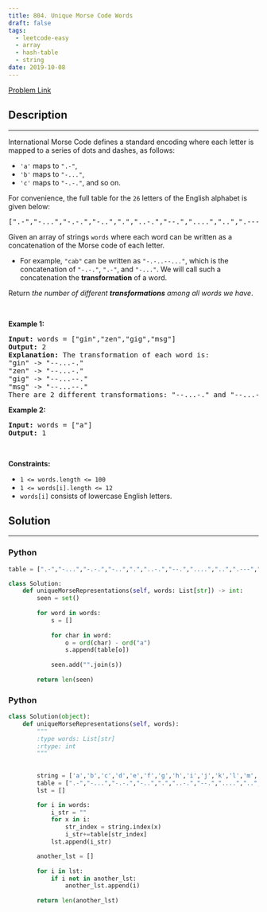 ```yaml
---
title: 804. Unique Morse Code Words
draft: false
tags: 
  - leetcode-easy
  - array
  - hash-table
  - string
date: 2019-10-08
---
```


[Problem Link](https://leetcode.com/problems/unique-morse-code-words/)

## Description

---
<p>International Morse Code defines a standard encoding where each letter is mapped to a series of dots and dashes, as follows:</p>

<ul>
	<li><code>&#39;a&#39;</code> maps to <code>&quot;.-&quot;</code>,</li>
	<li><code>&#39;b&#39;</code> maps to <code>&quot;-...&quot;</code>,</li>
	<li><code>&#39;c&#39;</code> maps to <code>&quot;-.-.&quot;</code>, and so on.</li>
</ul>

<p>For convenience, the full table for the <code>26</code> letters of the English alphabet is given below:</p>

<pre>
[&quot;.-&quot;,&quot;-...&quot;,&quot;-.-.&quot;,&quot;-..&quot;,&quot;.&quot;,&quot;..-.&quot;,&quot;--.&quot;,&quot;....&quot;,&quot;..&quot;,&quot;.---&quot;,&quot;-.-&quot;,&quot;.-..&quot;,&quot;--&quot;,&quot;-.&quot;,&quot;---&quot;,&quot;.--.&quot;,&quot;--.-&quot;,&quot;.-.&quot;,&quot;...&quot;,&quot;-&quot;,&quot;..-&quot;,&quot;...-&quot;,&quot;.--&quot;,&quot;-..-&quot;,&quot;-.--&quot;,&quot;--..&quot;]</pre>

<p>Given an array of strings <code>words</code> where each word can be written as a concatenation of the Morse code of each letter.</p>

<ul>
	<li>For example, <code>&quot;cab&quot;</code> can be written as <code>&quot;-.-..--...&quot;</code>, which is the concatenation of <code>&quot;-.-.&quot;</code>, <code>&quot;.-&quot;</code>, and <code>&quot;-...&quot;</code>. We will call such a concatenation the <strong>transformation</strong> of a word.</li>
</ul>

<p>Return <em>the number of different <strong>transformations</strong> among all words we have</em>.</p>

<p>&nbsp;</p>
<p><strong class="example">Example 1:</strong></p>

<pre>
<strong>Input:</strong> words = [&quot;gin&quot;,&quot;zen&quot;,&quot;gig&quot;,&quot;msg&quot;]
<strong>Output:</strong> 2
<strong>Explanation:</strong> The transformation of each word is:
&quot;gin&quot; -&gt; &quot;--...-.&quot;
&quot;zen&quot; -&gt; &quot;--...-.&quot;
&quot;gig&quot; -&gt; &quot;--...--.&quot;
&quot;msg&quot; -&gt; &quot;--...--.&quot;
There are 2 different transformations: &quot;--...-.&quot; and &quot;--...--.&quot;.
</pre>

<p><strong class="example">Example 2:</strong></p>

<pre>
<strong>Input:</strong> words = [&quot;a&quot;]
<strong>Output:</strong> 1
</pre>

<p>&nbsp;</p>
<p><strong>Constraints:</strong></p>

<ul>
	<li><code>1 &lt;= words.length &lt;= 100</code></li>
	<li><code>1 &lt;= words[i].length &lt;= 12</code></li>
	<li><code>words[i]</code> consists of lowercase English letters.</li>
</ul>


## Solution

---
### Python
``` py title='unique-morse-code-words'
table = [".-","-...","-.-.","-..",".","..-.","--.","....","..",".---","-.-",".-..","--","-.","---",".--.","--.-",".-.","...","-","..-","...-",".--","-..-","-.--","--.."]

class Solution:
    def uniqueMorseRepresentations(self, words: List[str]) -> int:
        seen = set()
        
        for word in words:
            s = []
            
            for char in word:
                o = ord(char) - ord("a")
                s.append(table[o])
            
            seen.add("".join(s))
        
        return len(seen)
```
### Python
``` py title='unique-morse-code-words'
class Solution(object):
    def uniqueMorseRepresentations(self, words):
        """
        :type words: List[str]
        :rtype: int
        """
        
        
        string = ['a','b','c','d','e','f','g','h','i','j','k','l','m','n','o','p','q','r','s','t','u','v','w','x','y','z']
        table = [".-","-...","-.-.","-..",".","..-.","--.","....","..",".---","-.-",".-..","--","-.","---",".--.","--.-",".-.","...","-","..-","...-",".--","-..-","-.--","--.."]
        lst = []

        for i in words:
            i_str = ""
            for x in i:
                str_index = string.index(x)
                i_str+=table[str_index]  
            lst.append(i_str)

        another_lst = []
        
        for i in lst:
            if i not in another_lst:
                another_lst.append(i)
        
        return len(another_lst)
    
        
        
            
```

